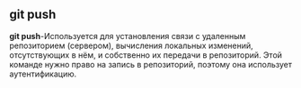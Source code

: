 ## git push

**git push**-Используется для установления связи с удаленным репозиторием (сервером), вычисления локальных изменений, отсутствующих в нём, и собственно их передачи в репозиторий. Этой команде нужно право на запись в репозиторий, поэтому она использует аутентификацию.